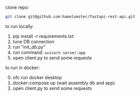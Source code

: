 clone repo:

```bash
git clone git@github.com:hamelumster/fastapi-rest-api.git
```

to run locally:

1) pip install -r requirements.txt
2) tune DB connection
3) run "init_db.py"
4) run command: `uvicorn server:app`
5) open client.py to send some requests

to run in docker:

0) ofc run docker desktop
1) docker-compose up (wait assembly db and app)
2) open client.py to send some requests
